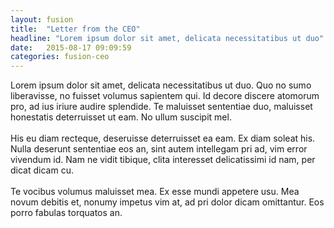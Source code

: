 ```yaml
---
layout: fusion
title:  "Letter from the CEO"
headline: "Lorem ipsum dolor sit amet, delicata necessitatibus ut duo"
date:   2015-08-17 09:09:59
categories: fusion-ceo
---
```

Lorem ipsum dolor sit amet, delicata necessitatibus ut duo. Quo no sumo liberavisse, no fuisset volumus sapientem qui. Id decore discere atomorum pro, ad ius iriure audire splendide. Te maluisset sententiae duo, maluisset honestatis deterruisset ut eam. No ullum suscipit mel.
<br><br>
His eu diam recteque, deseruisse deterruisset ea eam. Ex diam soleat his. Nulla deserunt sententiae eos an, sint autem intellegam pri ad, vim error vivendum id. Nam ne vidit tibique, clita interesset delicatissimi id nam, per dicat dicam cu.
<br><br>
Te vocibus volumus maluisset mea. Ex esse mundi appetere usu. Mea novum debitis et, nonumy impetus vim at, ad pri dolor dicam omittantur. Eos porro fabulas torquatos an.